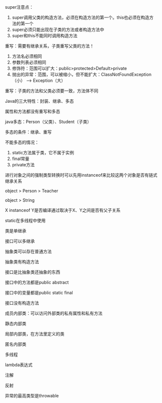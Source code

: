 super注意点：

1. super调用父类的构造方法，必须在构造方法的第一个。this也必须在构造方法的第一个
2. super必须只能出现在子类的方法或者构造方法中
3. super和this不能同时调用构造方法



重写：需要有继承关系，子类重写父类的方法！

1. 方法名必须相同
2. 参数列表必须相同
3. 修饰符：范围可以扩大：public>protected>Default>private
4. 抛出的异常：范围，可以被缩小，但不能扩大：ClassNotFoundException（小） --> Exception（大）

重写：子类的方法和父类必须要一致，方法体不同



Java的三大特性：封装、继承、多态

属性和方法都没有重写和多态

java多态：Person（父类）、Student（子类）

多态的条件：继承、重写

不能多态的情况：

1. static方法属于类，它不属于实例
2. final常量
3. private方法



进行对象之间的强制类型转换时可以先用instanceof来比较这两个对象是否有链式继承关系

object > Person > Teacher

object > String

X instanceof Y是否编译通过取决于X、Y之间是否有父子关系



static在多线程中使用



类是单继承

接口可以多继承



抽象类可以存在普通方法

抽象类有构造方法



接口是比抽象类还抽象的东西

接口中的方法都是public abstract

接口中的变量都是public static final



接口没有构造方法



成员内部类：可以访问外部类的私有属性和私有方法

静态内部类

局部内部类，在方法里定义的类

匿名内部类





多线程

lambda表达式

注解

反射

异常的最高类型是throwable

